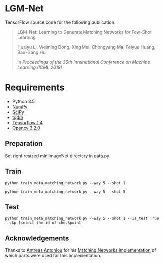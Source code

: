 # LGM-Net
TensorFlow source code for the following publication:
> LGM-Net: Learning to Generate Matching Networks for Few-Shot Learning
>
> Huaiyu Li, Weiming Dong, Xing Mei, Chongyang Ma, Feiyue Huang, Bao-Gang Hu
>
> In *Proceedings of the 36th International Conference on Machine Learning (ICML 2019)*

# Requirements
- Python 3.5
- [NumPy](http://www.numpy.org/)
- [SciPy](https://www.scipy.org/)
- [tqdm](https://pypi.python.org/pypi/tqdm)
- [Tensorflow 1.4](https://www.tensorflow.org/install/)
- [Opencv 3.2.0](https://opencv.org/)

## Preparation
Set right resized miniImageNet directory in data.py

## Train
```
python train_meta_matching_network.py --way 5 --shot 1

python train_meta_matching_network.py --way 5 --shot 5
```
## Test
```
python train_meta_matching_network.py --way 5 --shot 1 --is_test True --ckp [select the id of checkpoint]
```

## Acknowledgements
Thanks to [Antreas Antoniou](https://github.com/AntreasAntoniou/) for his [Matching Networks implementation](https://github.com/AntreasAntoniou/MatchingNetworks) of which parts were used for this implementation.
